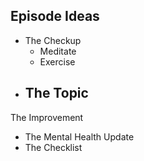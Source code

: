 ## Episode Ideas


- The Checkup
  - Meditate
  - Exercise

<!--
- The Fundamentals
  - -->

- The Topic
  -


The Improvement


- The Mental Health Update
- The Checklist